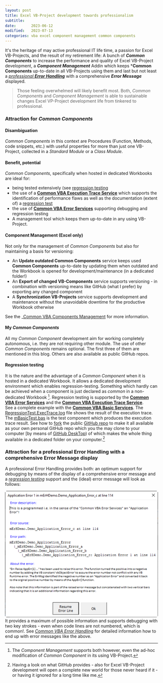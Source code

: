 ```yaml
---
layout: post
title: Excel VB-Project development towards professionalism
subtitle: 
date:       2023-06-12
modified:   2023-07-13
categories: vba excel component management common components
---
```

It's the heritage of may active professional IT life time, a passion for Excel VB-Projects, and the result of my retirement life: A bunch of ***Common Components*** to increase the performance and quality of Excel VB-Project development, a ***Component Management*** Addin which keeps ***Common Components** up-to-date in all VB-Projects using them and last but not least a _[professional ***Error Handling***](#attraction-for-a-professional-error-handling-with-a-comprehensive-error-message-display)_ with a comprehensive ***Error Message*** displayed.  
> Those feeling overwhelmed will likely benefit most. Both, _Common Components_ and _Component Management_ is able to sustainable changes Excel VP-Project development life from tinkered to professional.

### Attraction for _Common Components_
#### Disambiguation
_Common Components_ in this context are Procedures (Function, Methods, code snippets, etc.) with useful properties for more than just one VB-Project, collected in a _Standard Module_ or a _Class Module_.

#### Benefit, potential
_Common Components_, specifically when hosted in dedicated Workbooks are ideal for:
- being tested extensively (see [regression testing](#regression-testing)
- the use of a **[Common VBA Execution Trace Service][1]** which supports the identification of performance flaws as well as the  documentation (extent of) a [regression test](#regression-testing)
- the use of **[Common VBA Error Services][2]** supporting debugging and regression testing
- A management tool which keeps them up-to-date in any using VB-Project.

#### Component Management (Excel only)
Not only for the management of _Common Components_ but also for maintaining a basis for versioning:
- An **Update outdated Common Components** service keeps used **Common Components** up-to-date by updating them when outdated and the Workbook is opened for development/maintenance (in a dedicated folder!)
- An **Export of changed VB-Components** service supports versioning - in combination with versioning means like GitHub (what I prefer) by exporting any changed component
- A **Synchronization VB-Projects** service supports development and maintenance without the unavoidable downtime for the productive Workbook otherwise  

See the _[Common VBA Components Management][3] for more information.

#### My _Common Components_
All my _Common Component_ development aim for working completely autonomous, i.e. they are not requiring other module. The use of other _Common Components_ remains optional. The first three of them are mentioned in this blog. Others are also available as public GitHub repos.

#### Regression testing
It is the nature and the advantage of a _Common Component_ when it is hosted in a dedicated Workbook. It allows a dedicated development environment which enables regression-testing. Something which hardly can be achieved when a component is just declared as _common_ in a non-dedicated Workbook&nbsp;[^1]. Regression testing is supported by the **[Common VBA Error Services][2]** and the **[Common VBA Execution Trace Service][1]**.  
See a complete example with the **[Common VBA Basic Services][8]**.
The [RegressionTest.ExecTrace.log][4] file shows the result of the execution trace. The [mBasicTest.bas][5] is the test component which produces the execution trace result. See how to [fork][6] the public [GitHub repo][8] to make it all available as your own personal GitHub repo which you the may clone to your computer [by means of [GitHub DeskTop][7]) of which makes the whole thing available in a dedicated folder on your computer.[^2]


### Attraction for a professional Error Handling with a comprehensive Error Message display

A professional Error Handling provides both: an optimum support for debugging by means of the display of a comprehensive error message and a _[regression testing](#regression-testing)_ support and the (ideal) error message will look as follows:

![](../Assets/DemoAppErrByErhErrMsg.png)  
It provides a maximum of possible information and supports debugging with two key strokes - even when code lines are not numbered, which is common!. See _[Common VBA Error Handling][2]_ for detailed information how to end up with error messages like the above.

[^1]:The _Component Management_ supports both however, even the ad-hoc modification of _Common Component_ in its using VB-Project.
[^2]:Having a look on what GitHub provides - also for Excel VB-Project development will open a complete new world for those never heard if it - or having it ignored for a long time like me.

[1]:https://github.com/warbe-maker/VBA-Trace
[2]:https://github.com/warbe-maker/VBA-Error
[3]:https://github.com/warbe-maker/VBA-Component-Management
[4]:https://github.com/warbe-maker/VBA-Basics/blob/master/RegressionTest.ExecTrace.log
[5]:https://github.com/warbe-maker/VBA-Basics/blob/master/source/mBasicTest.bas
[6]:https://www.freecodecamp.org/news/how-to-fork-a-github-repository/#:~:text=Forking%20a%20repository%20is%20the%20matter%20of%20clicking,forked%20repository%20gets%20created%20under%20your%20GitHub%20account.
[7]:https://desktop.github.com
[8]:https://github.com/warbe-maker/VBA-Basics